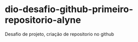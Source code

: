 # dio-desafio-github-primeiro-repositorio-alyne
Desafio de projeto, criação de repositorio no github
